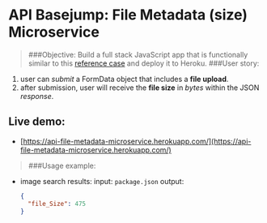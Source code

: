 API Basejump: File Metadata (size) Microservice
===
> ###Objective: 
Build a full stack JavaScript app
that is functionally similar to
this [reference case](https://cryptic-ridge-9197.herokuapp.com)
and
deploy it to Heroku.
> ###User story:  
  1. user can
  _submit_ a FormData object
  that includes a **file upload**.
  2. after submission,
  user will receive
  the **file size** in _bytes_
  within the JSON _response_.
  
Live demo:
---
  * [https://api-file-metadata-microservice.herokuapp.com/](https://api-file-metadata-microservice.herokuapp.com/)
> ###Usage example:
  * image search results:
  input:
    `package.json`
  output:
    ```json
    {
      "file_Size": 475
    }
    ```
